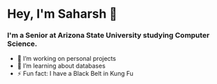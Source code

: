 # Hey, I'm Saharsh 👋

### I'm a Senior at Arizona State University studying Computer Science.

- 🔭 I’m working on personal projects
- 🌱 I’m learning about databases
- ⚡ Fun fact: I have a Black Belt in Kung Fu

[//]: # (## 📫 How to reach me:)

[//]: # ()
[//]: # (<img align="left" alt="website" width="22px" src="https://cdn2.iconfinder.com/data/icons/metro-ui-dock/128/Personal.png" />)

[//]: # (<img align="left" alt="website" width="22px" src="https://cdn2.iconfinder.com/data/icons/social-media-2285/512/1_Linkedin_unofficial_colored_svg-512.png" />)

[//]: # ([<img align="left" alt="website" width="22px" src="https://cdn2.iconfinder.com/data/icons/social-media-2285/512/1_Twitter3_colored_svg-512.png" />][twitter])

[//]: # ([<img align="left" alt="website" width="22px" src="https://cdn2.iconfinder.com/data/icons/social-media-2285/512/1_Instagram_colored_svg_1-512.png" />][instagram])

[//]: # (<br/>)

[//]: # ()
[//]: # ()
[//]: # (## :bulb: Languages and Tools:)

[//]: # ()
[//]: # (<img align="left" alt="React" width="26px" src="https://raw.githubusercontent.com/github/explore/80688e429a7d4ef2fca1e82350fe8e3517d3494d/topics/react/react.png" />)

[//]: # (<img align="left" alt="Sass" width="26px" src="https://raw.githubusercontent.com/github/explore/80688e429a7d4ef2fca1e82350fe8e3517d3494d/topics/sass/sass.png" />)

[//]: # (<img align="left" alt="JavaScript" width="26px" src="https://raw.githubusercontent.com/github/explore/80688e429a7d4ef2fca1e82350fe8e3517d3494d/topics/javascript/javascript.png" /><img align="left" alt="Node.js" width="26px" src="https://raw.githubusercontent.com/github/explore/80688e429a7d4ef2fca1e82350fe8e3517d3494d/topics/nodejs/nodejs.png" />)

[//]: # (<img align="left" alt="Nextjs" width="28px" src="https://iconape.com/wp-content/files/gm/82643/svg/next-js.svg" />)

[//]: # (<img align="left" alt="Redux" width="80px" src="https://miro.medium.com/max/7220/1*BpaqVMW2RjQAg9cFHcX1pw.png" />)

[//]: # ()
[//]: # ()
[//]: # (<br/>)

[//]: # (<br/>)

[//]: # (<br/>)

[//]: # ()
[//]: # (<!-- <img align="center" alt="Saharsh's Github Stats" src="https://github-readme-stats.vercel.app/api?username=saharshgoenka&show_icons=true&hide_border=true&bg_color=45,8BBEE8,EEC3AA"> -->)

[//]: # ()
[//]: # ([website]: https://saharshgoenka.com/)

[//]: # ([linkedin]: http://www.linkedin.com/in/saharshgoenka)

[//]: # ([twitter]: https://twitter.com/saharshgo)

[//]: # ([instagram]: https://www.instagram.com/saharshgoenka/)
